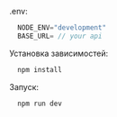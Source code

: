 .env: 
```js
  NODE_ENV="development"
  BASE_URL= // your api
```

Установка зависимостей:

```sh
  npm install
```

Запуск:

```sh
  npm run dev
```
